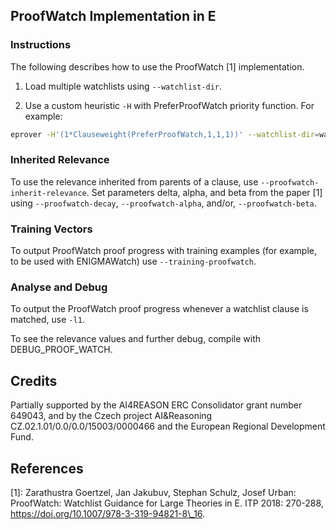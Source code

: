 
## ProofWatch Implementation in E

### Instructions

The following describes how to use the ProofWatch [1] implementation.

1) Load multiple watchlists using `--watchlist-dir`.

2) Use a custom heuristic `-H` with PreferProofWatch priority function.
For example:

```sh
eprover -H'(1*Clauseweight(PreferProofWatch,1,1,1))' --watchlist-dir=watchlists  agatha.p
```

### Inherited Relevance

To use the relevance inherited from parents of a clause, use
`--proofwatch-inherit-relevance`.  Set parameters delta, alpha, and beta from
the paper [1] using `--proofwatch-decay`, `--proofwatch-alpha`, and/or,
`--proofwatch-beta`.

### Training Vectors

To output ProofWatch proof progress with training examples (for example, to be
used with ENIGMAWatch) use `--training-proofwatch`.

### Analyse and Debug

To output the ProofWatch proof progress whenever a watchlist clause is matched,
use `-l1`.

To see the relevance values and further debug, compile with DEBUG_PROOF_WATCH.

## Credits

Partially supported by the AI4REASON ERC Consolidator grant number 649043, and
by the Czech project AI&Reasoning CZ.02.1.01/0.0/0.0/15003/0000466 and the
European Regional Development Fund.

## References

[1]: Zarathustra Goertzel, Jan Jakubuv, Stephan Schulz, Josef Urban:
     ProofWatch: Watchlist Guidance for Large Theories in E. 
     ITP 2018: 270-288, https://doi.org/10.1007/978-3-319-94821-8\_16.

